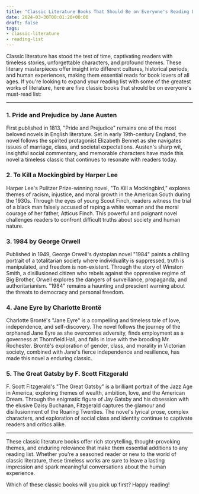 ```yaml
---
title: "Classic Literature Books That Should Be on Everyone's Reading List"
date: 2024-03-30T00:01:20+00:00
draft: false
tags: 
- classic-literature
- reading-list
---
```


Classic literature has stood the test of time, captivating readers with timeless stories, unforgettable characters, and profound themes. These literary masterpieces offer insight into different cultures, historical periods, and human experiences, making them essential reads for book lovers of all ages. If you're looking to expand your reading list with some of the greatest works of literature, here are five classic books that should be on everyone's must-read list:

---

### 1. Pride and Prejudice by Jane Austen

First published in 1813, "Pride and Prejudice" remains one of the most beloved novels in English literature. Set in early 19th-century England, the novel follows the spirited protagonist Elizabeth Bennet as she navigates issues of marriage, class, and societal expectations. Austen's sharp wit, insightful social commentary, and memorable characters have made this novel a timeless classic that continues to resonate with readers today.

### 2. To Kill a Mockingbird by Harper Lee

Harper Lee's Pulitzer Prize-winning novel, "To Kill a Mockingbird," explores themes of racism, injustice, and moral growth in the American South during the 1930s. Through the eyes of young Scout Finch, readers witness the trial of a black man falsely accused of raping a white woman and the moral courage of her father, Atticus Finch. This powerful and poignant novel challenges readers to confront difficult truths about society and human nature.

### 3. 1984 by George Orwell

Published in 1949, George Orwell's dystopian novel "1984" paints a chilling portrait of a totalitarian society where individuality is suppressed, truth is manipulated, and freedom is non-existent. Through the story of Winston Smith, a disillusioned citizen who rebels against the oppressive regime of Big Brother, Orwell explores the dangers of surveillance, propaganda, and authoritarianism. "1984" remains a haunting and prescient warning about the threats to democracy and personal freedom.

### 4. Jane Eyre by Charlotte Brontë

Charlotte Brontë's "Jane Eyre" is a compelling and timeless tale of love, independence, and self-discovery. The novel follows the journey of the orphaned Jane Eyre as she overcomes adversity, finds employment as a governess at Thornfield Hall, and falls in love with the brooding Mr. Rochester. Brontë's exploration of gender, class, and morality in Victorian society, combined with Jane's fierce independence and resilience, has made this novel a enduring classic.

### 5. The Great Gatsby by F. Scott Fitzgerald

F. Scott Fitzgerald's "The Great Gatsby" is a brilliant portrait of the Jazz Age in America, exploring themes of wealth, ambition, love, and the American Dream. Through the enigmatic figure of Jay Gatsby and his obsession with the elusive Daisy Buchanan, Fitzgerald captures the glamour and disillusionment of the Roaring Twenties. The novel's lyrical prose, complex characters, and exploration of social class and identity continue to captivate readers and critics alike.

---

These classic literature books offer rich storytelling, thought-provoking themes, and enduring relevance that make them essential additions to any reading list. Whether you're a seasoned reader or new to the world of classic literature, these timeless works are sure to leave a lasting impression and spark meaningful conversations about the human experience.

Which of these classic books will you pick up first? Happy reading!